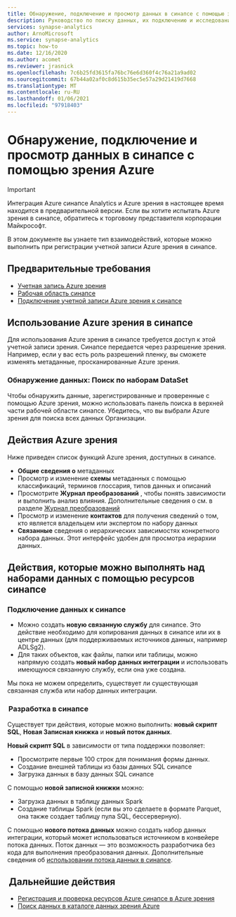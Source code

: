 ```yaml
---
title: Обнаружение, подключение и просмотр данных в синапсе с помощью зрения Azure
description: Руководство по поиску данных, их подключению и исследованию в синапсе
services: synapse-analytics
author: ArnoMicrosoft
ms.service: synapse-analytics
ms.topic: how-to
ms.date: 12/16/2020
ms.author: acomet
ms.reviewer: jrasnick
ms.openlocfilehash: 7c6b25fd3615fa76bc76e6d360f4c76a21a9ad02
ms.sourcegitcommit: 67b44a02af0c8d615b35ec5e57a29d21419d7668
ms.translationtype: MT
ms.contentlocale: ru-RU
ms.lasthandoff: 01/06/2021
ms.locfileid: "97918403"
---
```

# <a name="discover-connect-and-explore-data-in-synapse-using-azure-purview"></a>Обнаружение, подключение и просмотр данных в синапсе с помощью зрения Azure 

> [!IMPORTANT]
> Интеграция Azure синапсе Analytics и Azure зрения в настоящее время находится в предварительной версии. Если вы хотите испытать Azure зрения в синапсе, обратитесь к торговому представителя корпорации Майкрософт. 

В этом документе вы узнаете тип взаимодействий, которые можно выполнить при регистрации учетной записи Azure зрения в синапсе. 

## <a name="prerequisites"></a>Предварительные требования 

- [Учетная запись Azure зрения](../../purview/create-catalog-portal.md) 
- [Рабочая область синапсе](../quickstart-create-workspace.md) 
- [Подключение учетной записи Azure зрения к синапсе](quickstart-connect-azure-purview.md) 

## <a name="using-azure-purview-in-synapse"></a>Использование Azure зрения в синапсе 

Для использования Azure зрения в синапсе требуется доступ к этой учетной записи зрения. Синапсе передается через разрешение зрения. Например, если у вас есть роль разрешений пленку, вы сможете изменять метаданные, просканированные Azure зрения. 

### <a name="data-discovery-search-datasets"></a>Обнаружение данных: Поиск по наборам DataSet 

Чтобы обнаружить данные, зарегистрированные и проверенные с помощью Azure зрения, можно использовать панель поиска в верхней части рабочей области синапсе. Убедитесь, что вы выбрали Azure зрения для поиска всех данных Организации. 

## <a name="azure-purview-actions"></a>Действия Azure зрения 

Ниже приведен список функций Azure зрения, доступных в синапсе. 
- **Общие сведения о** метаданных 
- Просмотр и изменение **схемы** метаданных с помощью классификаций, терминов глоссария, типов данных и описаний 
- Просмотрите **Журнал преобразований** , чтобы понять зависимости и выполнить анализ влияния. Дополнительные сведения о см. в разделе [Журнал преобразований](../../purview/catalog-lineage-user-guide.md)
- Просмотр и изменение **контактов** для получения сведений о том, кто является владельцем или экспертом по набору данных 
- **Связанные** сведения о иерархических зависимостях конкретного набора данных. Этот интерфейс удобен для просмотра иерархии данных.

## <a name="actions-that-you-can-perform-over-datasets-with-synapse-resources"></a>Действия, которые можно выполнять над наборами данных с помощью ресурсов синапсе 

### <a name="connect-data-to-synapse"></a>Подключение данных к синапсе 

- Можно создать **новую связанную службу** для синапсе. Это действие необходимо для копирования данных в синапсе или их в центре данных (для поддерживаемых источников данных, например ADLSg2). 
- Для таких объектов, как файлы, папки или таблицы, можно напрямую создать **новый набор данных интеграции** и использовать имеющуюся связанную службу, если она уже создана. 

Мы пока не можем определить, существует ли существующая связанная служба или набор данных интеграции. 

###  <a name="develop-in-synapse"></a>Разработка в синапсе 

Существует три действия, которые можно выполнить: **новый скрипт SQL**, **Новая Записная книжка** и **новый поток данных**. 

**Новый скрипт SQL** в зависимости от типа поддержки позволяет: 
- Просмотрите первые 100 строк для понимания формы данных. 
- Создание внешней таблицы из базы данных SQL синапсе 
- Загрузка данных в базу данных SQL синапсе 
 
С помощью **новой записной книжки** можно: 
- Загрузка данных в таблицу данных Spark 
- Создание таблицы Spark (если вы это сделаете в формате Parquet, она также создает таблицу пула SQL, бессерверную). 
 
С помощью **нового потока данных** можно создать набор данных интеграции, который может использоваться источником в конвейере потока данных. Поток данных — это возможность разработчика без кода для выполнения преобразования данных. Дополнительные сведения об [использовании потока данных в синапсе](../quickstart-data-flow.md).

##  <a name="nextsteps"></a>Дальнейшие действия 

- [Регистрация и проверка ресурсов Azure синапсе в Azure зрения](../../purview/register-scan-azure-synapse-analytics.md)
- [Поиск данных в каталоге данных зрения Azure](../../purview/how-to-search-catalog.md)